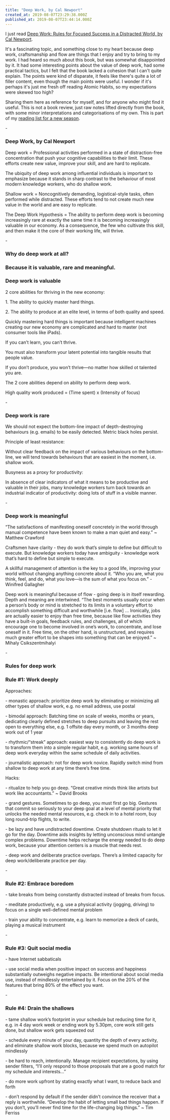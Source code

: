 ```yaml
---
title: "Deep Work, by Cal Newport"
created_at: 2019-08-07T23:29:38.000Z
published_at: 2019-08-07T23:44:14.000Z
---
```

I just read [Deep Work: Rules for Focused Success in a Distracted World, by Cal Newport](https://www.amazon.com/Deep-Work-Focused-Success-Distracted/dp/1455586692).

  

It's a fascinating topic, and something close to my heart because deep work, craftsmanship and flow are things that I enjoy and try to bring to my work. I had heard so much about this book, but was somewhat disappointed by it. It had some interesting points about the value of deep work, had some practical tactics, but I felt that the book lacked a cohesion that I can't quite explain. The points were kind of disparate, it feels like there's quite a lot of filler content, even though the main points were useful. I wonder if it's perhaps it's just me fresh off reading Atomic Habits, so my expectations were skewed too high?   

  

Sharing them here as reference for myself, and for anyone who might find it useful. This is not a book review, just raw notes lifted directly from the book, with some minor interpretations and categorisations of my own. This is part of my [reading list for a new season](https://200wordsaday.com/words/reading-list-for-a-new-season-220315d233ada32ec9).

  

\-

  

### **Deep Work, by Cal Newport**

  

Deep work = Professional activities performed in a state of distraction-free concentration that push your cognitive capabilities to their limit. These efforts create new value, improve your skill, and are hard to replicate.

  

The ubiquity of deep work among influential individuals is important to emphasize because it stands in sharp contrast to the behaviour of most modern knowledge workers, who do shallow work.

  

Shallow work = Noncognitively demanding, logistical-style tasks, often performed while distracted. These efforts tend to not create much new value in the world and are easy to replicate.

  

The Deep Work Hypothesis = The ability to perform deep work is becoming increasingly rare at exactly the same time it is becoming increasingly valuable in our economy. As a consequence, the few who cultivate this skill, and then make it the core of their working life, will thrive.

  

\-

  

### **Why do deep work at all?** 

### **Because it is valuable, rare and meaningful.**

  

### Deep work is valuable 

  

2 core abilities for thriving in the new economy:

1\. The ability to quickly master hard things.

2\. The ability to produce at an elite level, in terms of both quality and speed.

  

Quickly mastering hard things is important because intelligent machines creating our new economy are complicated and hard to master (not consumer tools like iPads). 

  

If you can’t learn, you can’t thrive.

  

You must also transform your latent potential into tangible results that people value.

  

If you don’t produce, you won’t thrive—no matter how skilled ot talented you are.

  

The 2 core abilities depend on ability to perform deep work.

  

High quality work produced = (Time spent) x (Intensity of focus)

  

\-

  

### Deep work is rare

  

We should not expect the bottom-line impact of depth-destroying behaviours (e.g. emails) to be easily detected. Metric black holes persist. 

  

Principle of least resistance:

Without clear feedback on the impact of various behaviours on the bottom-line, we will tend towards behaviours that are easiest in the moment, i.e. shallow work.

  

Busyness as a proxy for productivity:

In absence of clear indicators of what it means to be productive and valuable in their jobs, many knowledge workers turn back towards an industrial indicator of productivity: doing lots of stuff in a visible manner.

  

\-

  

### Deep work is meaningful

  

“The satisfactions of manifesting oneself concretely in the world through manual competence have been known to make a man quiet and easy.” ~ Matthew Crawford

  

Craftsmen have clarity - they do work that’s simple to define but difficult to execute. But knowledge workers today have ambiguity - knowledge work that’s hard to define but simple to execute. 

  

A skillful management of attention is the key to a good life, improving your world without changing anything concrete about it. “Who you are, what you think, feel, and do, what you love—is the sum of what you focus on.” - Winifred Gallagher

  

Deep work is meaningful because of flow - going deep is in itself rewarding. Depth and meaning are intertwined. “The best moments usually occur when a person’s body or mind is stretched to its limits in a voluntary effort to accomplish something difficult and worthwhile \[i.e. flow\] ... Ironically, jobs are actually easier to enjoy than free time, because like flow activities they have a built-in goals, feedback rules, and challenges, all of which encourage one to become involved in one’s work, to concentrate, and lose oneself in it. Free time, on the other hand, is unstructured, and requires much greater effort to be shapes into something that can be enjoyed.” ~ Mihaly Csikszentmihalyi

  

\-

### **Rules for deep work**

  

### Rule #1: Work deeply

  

Approaches:

\- monastic approach: prioritize deep work by eliminating or minimizing all other types of shallow work, e.g. no email address, use postal

  

\- bimodal approach: Batching time on scale of weeks, months or years, dedicating clearly defined stretches to deep pursuits and leaving the rest open to everything else, e.g. 1 offsite day every month, or 3 months deep work out of 1 year 

  

\- rhythmic/“streak” approach: easiest way to consistently do deep work is to transform them into a simple regular habit, e.g. working same hours of deep work everyday within the same schedule of daily activities.

  

\- journalistic approach: not for deep work novice. Rapidly switch mind from shallow to deep work at any time there’s free time.

  

Hacks:

\- ritualize to help you go deep. “Great creative minds think like artists but work like accountants.” ~ David Brooks

  

\- grand gestures. Sometimes to go deep, you must first go big. Gestures that commit so seriously to your deep goal at a level of mental priority that unlocks the needed mental resources, e.g. check in to a hotel room, buy long round-trip flights, to write.

  

\- be lazy and have undistracted downtime. Create shutdown rituals to let it go for the day. Downtime aids insights by letting unconscious mind untangle complex problems. Downtime helps recharge the energy needed to do deep work, because your attention centers is a muscle that needs rest.

  

\- deep work and deliberate practice overlaps. There’s a limited capacity for deep work/deliberate practice per day.

  

\-

  

### Rule #2: Embrace boredom

  

\- take breaks from being constantly distracted instead of breaks from focus.

  

\- meditate productively, e.g. use a physical activity (jogging, driving) to focus on a single well-defined mental problem 

  

\- train your ability to concentrate, e.g. learn to memorize a deck of cards, playing a musical instrument 

  

\-

  

### Rule #3: Quit social media

  

\- have Internet sabbaticals

  

\- use social media when positive impact on success and happiness substantially outweighs negative impacts. Be intentional about social media use, instead of mindlessly entertained by it. Focus on the 20% of the features that bring 80% of the effect you want.

  

\-

  

### Rule #4: Drain the shallows

  

\- tame shallow work’s footprint in your schedule but reducing time for it, e.g. in 4 day work week or ending work by 5.30pm, core work still gets done, but shallow work gets squeezed out

  

\- schedule every minute of your day, quantity the depth of every activity, and eliminate shallow work blocks, because we spend much on autopilot mindlessly 

  

\- be hard to reach, intentionally. Manage recipient expectations, by using sender filters, “I’ll only respond to those proposals that are a good match for my schedule and interests...”

  

\- do more work upfront by stating exactly what I want, to reduce back and forth

  

\- don’t respond by default if the sender didn’t convince the receiver that a reply is worthwhile. “Develop the habit of letting small bad things happen. If you don’t, you’ll never find time for the life-changing big things.” ~ Tim Ferriss
